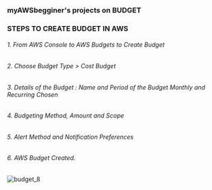 ### myAWSbegginer's projects on BUDGET
### STEPS TO CREATE BUDGET IN AWS
###### 1. From AWS Console to AWS Budgets to Create Budget
###### 2. Choose Budget Type > Cost Budget
###### 3. Details of the Budget : Name and Period of the Budget Monthly and Recurring Chosen
###### 4. Budgeting Method, Amount and Scope 
###### 5. Alert Method and Notification Preferences
###### 6. AWS Budget Created.
![budget_8](https://user-images.githubusercontent.com/16262170/191854929-3bf169fd-2d19-4753-8d6a-6b6d98f57979.jpg)
